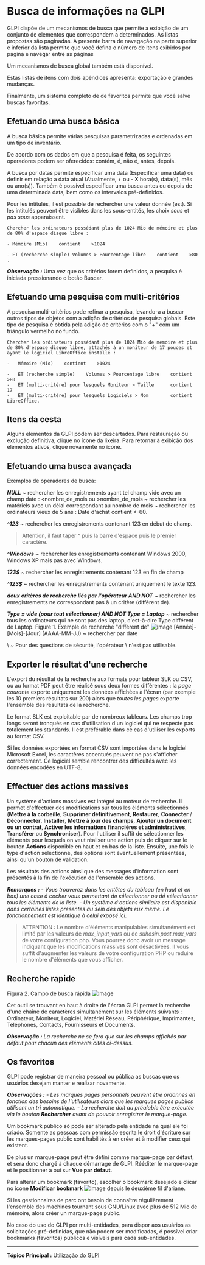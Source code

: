 Busca de informações na GLPI
=====================================

GLPI dispõe de um mecanismos de busca que permite a exibição de um conjunto de elementos que correspondem a determinados. As listas propostas são paginadas. A presente barra de navegação na parte superior e inferior da lista permite que você defina o número de itens exibidos por página e navegar entre as páginas

Um mecanismos de busca global também está disponível.

Estas listas de itens com dois apêndices apresenta: exportação e grandes mudanças.

Finalmente, um sistema completo de de favoritos permite que você salve buscas favoritas.

Efetuando uma busca básica
-------------------------------

A busca básica permite várias pesquisas parametrizadas e ordenadas em um tipo de inventário.

De acordo com os dados em que a pesquisa é feita, os seguintes operadores podem ser oferecidos: contém, é, não é, antes, depois.

A busca por datas permite especificar uma data (Especificar uma data) ou definir em relação a data atual (Atualmente, + ou - X hora(s), data(s), mês ou ano(s)). Também é possível especificar uma busca antes ou depois de uma determinada data, bem como os intervalos pré-definidos.

Pour les intitulés, il est possible de rechercher une valeur donnée (est). Si les intitulés peuvent être visibles dans les sous-entités, les choix *sous* et *pas sous* apparaissent.

    Chercher les ordinateurs possédant plus de 1024 Mio de mémoire et plus de 80% d'espace disque libre :

    - Mémoire (Mio)    contient    >1024 

    - ET (recherche simple) Volumes > Pourcentage libre    contient    >80 .

***Observação :*** Uma vez que os critérios forem definidos, a pesquisa é iniciada pressionando o botão Buscar.

Efetuando uma pesquisa com multi-critérios
--------------------------------------

A pesquisa multi-critérios pode refinar a pesquisa, levando-a a buscar outros tipos de objetos com a adição de critérios de pesquisa globais. Este tipo de pesquisa é obtida pela adição de critérios com o "+" com um triângulo vermelho no fundo.

    Chercher les ordinateurs possédant plus de 1024 Mio de mémoire et plus de 80% d'espace disque libre, attachés à un moniteur de 17 pouces et
    ayant le logiciel LibreOffice installé :

    -   Mémoire (Mio)    contient    >1024

    -   ET (recherche simple)    Volumes > Pourcentage libre    contient    >80
    -   ET (multi-critère) pour lesquels Moniteur > Taille      contient    17
    -   ET (multi-critère) pour lesquels Logiciels > Nom        contient    LibreOffice.

Itens da cesta
--------------------------

Alguns elementos da GLPI podem ser descartados. Para restauração ou exclução definitiva, clique no ícone da lixeira. Para retornar à exibição dos elementos ativos, clique novamente no ícone.

Efetuando uma busca avançada
-------------------------------

Exemplos de operadores de busca:

***NULL***
  ~ rechercher les enregistrements ayant tel champ vide avec un champ date : <nombre_de_mois ou >nombre_de_mois
  ~ rechercher les matériels avec un délai correspondant au nombre de     mois
  ~ rechercher les ordinateurs vieux de 5 ans : Date d'achat contient <-60.
 
***^123***
  ~ rechercher les enregistrements contenant 123 en début de champ.
   
  > Attention, il faut taper ^ puis la barre d'espace puis le premier caractère.

***^Windows***
  ~ rechercher les enregistrements contenant Windows 2000, Windows XP mais pas avec Windows.

***123$***
  ~ rechercher les enregistrements contenant 123 en fin de champ

***^123$***
  ~ rechercher les enregistrements contenant uniquement le texte 123.

***deux critères de recherche liés par l'opérateur AND NOT***
  ~ rechercher les enregistrements ne correspondant pas à un critère (différent de).

***Type = vide (pour tout sélectionner) AND NOT Type = Laptop***
  ~ rechercher tous les ordinateurs qui ne sont pas des laptop, c'est-à-dire Type différent de Laptop.
    Figure 1. Exemple de recherche "différent de"
    ![image](../image/searchexample.png)
[Année]-[Mois]-[Jour] (AAAA-MM-JJ)
  ~ rechercher par date
 
\\
  ~ Pour des questions de sécurité, l'opérateur \\ n'est pas utilisable.

Exporter le résultat d'une recherche
------------------------------------

L'export du résultat de la recherche aux formats pour tableur SLK ou CSV, ou au format PDF peut être réalisé sous deux formes différentes :
la *page courante* exporte uniquement les données affichées à l'écran (par exemple les 10 premiers résultats sur 200) alors que *toutes les pages* exporte l'ensemble des résultats de la recherche.

Le format SLK est exploitable par de nombreux tableurs. Les champs trop longs seront tronqués en cas d'utilisation d'un logiciel qui ne respecte pas totalement les standards. Il est préférable dans ce cas d'utiliser les exports au format CSV.

Si les données exportées en format CSV sont importées dans le logiciel Microsoft Excel, les caractères accentués peuvent ne pas s'afficher correctement. Ce logiciel semble rencontrer des difficultés avec les
données encodées en UTF-8.

Effectuer des actions massives
------------------------------

Un système d'actions massives est intégré au moteur de recherche. Il permet d'effectuer des modifications sur tous les éléments sélectionnés (**Mettre à la corbeille**, **Supprimer définitivement**, **Restaurer**,
**Connecter** / **Déconnecter**, **Installer**, **Mettre à jour des champs**, **Ajouter un document ou un contrat**, **Activer les informations financières et administratives**, **Transférer** ou **Synchroniser**). Pour l'utiliser il suffit de sélectionner les éléments pour lesquels on veut réaliser une action puis de cliquer sur le bouton **Actions** disponible en haut et en bas de la liste. Ensuite, une fois le type d'action sélectionné, des options sont éventuellement présentées, ainsi qu'un bouton de validation.

Les résultats des actions ainsi que des messages d'information sont présentés à la fin de l'exécution de l'ensemble des actions.

***Remarques :*** 
*- Vous trouverez dans les entêtes du tableau (en haut et en bas) une case à cocher vous permettant de sélectionner ou dé sélectionner tous les éléments de la liste.*
*- Un système d'actions similaire est disponible dans certaines listes présentes au sein des objets eux même.
  Le fonctionnement est identique à celui exposé ici.*


> ATTENTION :
> Le nombre d'éléments manipulables simultanément est limité par les valeurs de *max_input_vars* ou de *suhosin.post.max_vars* de votre configuration php. Vous pourrez donc avoir un message indiquant que les
modifications massives sont désactivées. Il vous suffit d'augmenter les valeurs de votre configuration PHP ou réduire le nombre d'éléments que vous afficher.

Recherche rapide
----------------

Figura 2. Campo de busca rápida
![image](../image/quicksearch.png)

Cet outil se trouvant en haut à droite de l'écran GLPI permet la recherche d'une chaîne de caractères simultanément sur les éléments suivants : Ordinateur, Moniteur, Logiciel, Matériel Réseau, Périphérique, Imprimantes, Téléphones, Contacts, Fournisseurs et Documents.

***Observação :*** *La recherche ne se fera que sur les champs affichés par défaut pour chacun des éléments cités ci-dessus.*

Os favoritos
-----------------

GLPI pode registrar de maneira pessoal ou pública as buscas que os usuários desejam manter e realizar novamente.

***Observações :***
*-  Les marques pages personnels peuvent être ordonnés en fonction des besoins de l'utilisateurs alors que les marques pages publics utilisent un tri automatique.*
*- La recherche doit au préalable être exécutée via le bouton **Rechercher** avant de pouvoir enregistrer le marque-page.*

Um bookmark público só pode ser alterado pela entidade na qual ele foi criado. Somente as pessoas com permissão escrita le droit d'écriture sur les marques-pages public sont habilités à en créer et à modifier ceux qui existent.

De plus un marque-page peut être défini comme marque-page par défaut, et sera donc chargé à chaque démarrage de GLPI. Rééditer le marque-page et le positionner à oui sur **Vue par défaut**.

Para alterar um bookmark (favorito), escolher o bookmark desejado e clicar no ícone **Modificar bookmark**
![image](../image/bookmark.png) depuis le deuxième fil d'ariane.

Si les gestionnaires de parc ont besoin de connaître régulièrement l'ensemble des machines tournant sous GNU/Linux avec plus de 512 Mio de mémoire, alors créer un marque-page public.

No caso do uso do GLPI por multi-entidades, para dispor aos usuários as solicitações pré-definidas, que não podem ser modificadas, é possível criar bookmarks (favoritos) públicos e visíveis para cada sub-entidades.

----------
**Tópico Principal :** [Utilização do GLPI](index.php?pt/02_Primeiros_passos_com_GLPI/03_Utilizacao_GLPI/01_Utilizacao_GLPI.md)
